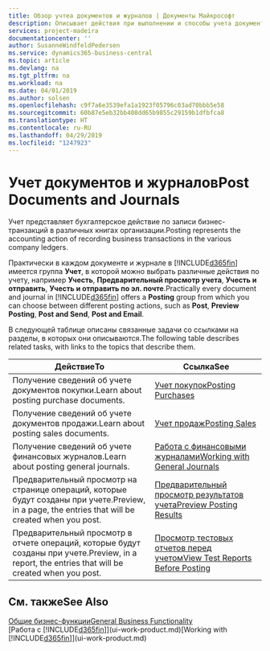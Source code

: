 ```yaml
---
title: Обзор учтеа документов и журналов | Документы Майкрософт
description: Описывает действия при выполнении и способы учета документов и журналов.
services: project-madeira
documentationcenter: ''
author: SusanneWindfeldPedersen
ms.service: dynamics365-business-central
ms.topic: article
ms.devlang: na
ms.tgt_pltfrm: na
ms.workload: na
ms.date: 04/01/2019
ms.author: solsen
ms.openlocfilehash: c9f7a6e3539efa1a1923f05796c03ad70bbb5e58
ms.sourcegitcommit: 60b87e5eb32bb408dd65b9855c29159b1dfbfca8
ms.translationtype: HT
ms.contentlocale: ru-RU
ms.lasthandoff: 04/29/2019
ms.locfileid: "1247923"
---
```

# <a name="post-documents-and-journals"></a><span data-ttu-id="263d6-103">Учет документов и журналов</span><span class="sxs-lookup"><span data-stu-id="263d6-103">Post Documents and Journals</span></span>
<span data-ttu-id="263d6-104">Учет представляет бухгалтерское действие по записи бизнес-транзакций в различных книгах организации.</span><span class="sxs-lookup"><span data-stu-id="263d6-104">Posting represents the accounting action of recording business transactions in the various company ledgers.</span></span>

<span data-ttu-id="263d6-105">Практически в каждом документе и журнале в [!INCLUDE[d365fin](includes/d365fin_md.md)] имеется группа **Учет**, в которой можно выбрать различные действия по учету, например **Учесть**, **Предварительный просмотр учета**, **Учесть и отправить**, **Учесть и отправить по эл. почте**.</span><span class="sxs-lookup"><span data-stu-id="263d6-105">Practically every document and journal in [!INCLUDE[d365fin](includes/d365fin_md.md)] offers a **Posting** group from which you can choose between different posting actions, such as **Post**, **Preview Posting**, **Post and Send**, **Post and Email**.</span></span>

<span data-ttu-id="263d6-106">В следующей таблице описаны связанные задачи со ссылками на разделы, в которых они описываются.</span><span class="sxs-lookup"><span data-stu-id="263d6-106">The following table describes related tasks, with links to the topics that describe them.</span></span>

| <span data-ttu-id="263d6-107">Действие</span><span class="sxs-lookup"><span data-stu-id="263d6-107">To</span></span> | <span data-ttu-id="263d6-108">Ссылка</span><span class="sxs-lookup"><span data-stu-id="263d6-108">See</span></span> |
| --- | --- |
| <span data-ttu-id="263d6-109">Получение сведений об учете документов покупки.</span><span class="sxs-lookup"><span data-stu-id="263d6-109">Learn about posting purchase documents.</span></span> |[<span data-ttu-id="263d6-110">Учет покупок</span><span class="sxs-lookup"><span data-stu-id="263d6-110">Posting Purchases</span></span>](ui-post-purchases.md) |
| <span data-ttu-id="263d6-111">Получение сведений об учете документов продажи.</span><span class="sxs-lookup"><span data-stu-id="263d6-111">Learn about posting sales documents.</span></span> |[<span data-ttu-id="263d6-112">Учет продаж</span><span class="sxs-lookup"><span data-stu-id="263d6-112">Posting Sales</span></span>](ui-post-sales.md) |
| <span data-ttu-id="263d6-113">Получение сведений об учете финансовых журналов.</span><span class="sxs-lookup"><span data-stu-id="263d6-113">Learn about posting general journals.</span></span> |[<span data-ttu-id="263d6-114">Работа с финансовыми журналами</span><span class="sxs-lookup"><span data-stu-id="263d6-114">Working with General Journals</span></span>](ui-work-general-journals.md) |
| <span data-ttu-id="263d6-115">Предварительный просмотр на странице операций, которые будут созданы при учете.</span><span class="sxs-lookup"><span data-stu-id="263d6-115">Preview, in a page, the entries that will be created when you post.</span></span> |[<span data-ttu-id="263d6-116">Предварительный просмотр результатов учета</span><span class="sxs-lookup"><span data-stu-id="263d6-116">Preview Posting Results</span></span>](ui-how-preview-post-results.md) |
| <span data-ttu-id="263d6-117">Предварительный просмотр в отчете операций, которые будут созданы при учете.</span><span class="sxs-lookup"><span data-stu-id="263d6-117">Preview, in a report, the entries that will be created when you post.</span></span> |[<span data-ttu-id="263d6-118">Просмотр тестовых отчетов перед учетом</span><span class="sxs-lookup"><span data-stu-id="263d6-118">View Test Reports Before Posting</span></span>](ui-how-view-test-reports-posting.md) |

## <a name="see-also"></a><span data-ttu-id="263d6-119">См. также</span><span class="sxs-lookup"><span data-stu-id="263d6-119">See Also</span></span>
[<span data-ttu-id="263d6-120">Общие бизнес-функции</span><span class="sxs-lookup"><span data-stu-id="263d6-120">General Business Functionality</span></span>](ui-across-business-areas.md)  
<span data-ttu-id="263d6-121">[Работа с [!INCLUDE[d365fin](includes/d365fin_md.md)]](ui-work-product.md)</span><span class="sxs-lookup"><span data-stu-id="263d6-121">[Working with [!INCLUDE[d365fin](includes/d365fin_md.md)]](ui-work-product.md)</span></span>

